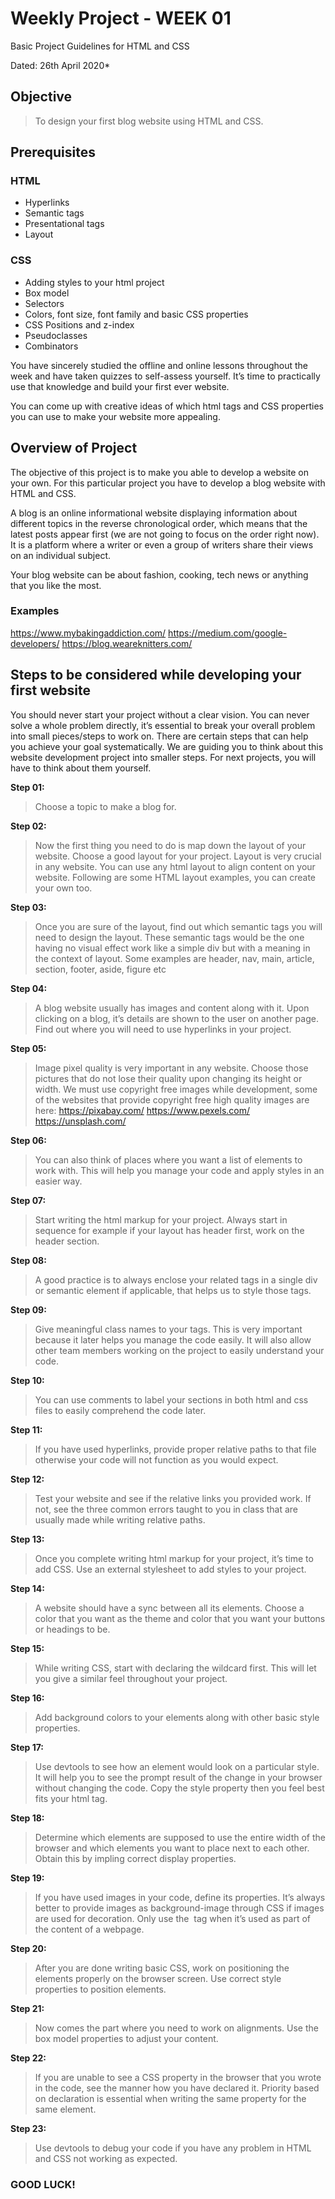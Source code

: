 # Weekly Project - WEEK 01
Basic Project Guidelines for HTML and CSS

Dated: 26th April 2020*

## Objective

> To design your first blog website using HTML and CSS. 

## Prerequisites 

### HTML
- Hyperlinks
- Semantic tags
- Presentational tags
- Layout

### CSS
- Adding styles to your html project
- Box model
- Selectors
- Colors, font size, font family and basic CSS properties
- CSS Positions and z-index
- Pseudoclasses
- Combinators

You have sincerely studied the offline and online lessons throughout the week and have taken quizzes to self-assess yourself. It’s time to practically use that knowledge and build your first ever website. 

You can come up with creative ideas of which html tags and CSS properties you can use to make your website more appealing.


## Overview of Project

The objective of this project is to make you able to develop a website on your own. For this particular project you have to develop a blog website with HTML and CSS.

A blog is an online informational website displaying information about different topics in the reverse chronological order, which means that the latest posts appear first (we are not going to focus on the order right now). It is a platform where a writer or even a group of writers share their views on an individual subject.

Your blog website can be about fashion, cooking, tech news or anything that you like the most.

### Examples

https://www.mybakingaddiction.com/
https://medium.com/google-developers/
https://blog.weareknitters.com/

## Steps to be considered while developing your first website

You should never start your project without a clear vision. You can never solve a whole problem directly, it’s essential to break your overall problem into small pieces/steps to work on. There are certain steps that can help you achieve your goal systematically. We are guiding you to think about this website development project into smaller steps. For next projects, you will have to think about them yourself.

**Step 01:** <br>
> Choose a topic to make a blog for.

**Step 02:**  <br>
> Now the first thing you need to do is map down the layout of your website. Choose a good layout for your project. 
Layout is very crucial in any website. You can use any html layout to align content on your website. Following are some HTML layout examples, you can create your own too.

**Step 03:**  <br>
> Once you are sure of the layout, find out which semantic tags you will need to design the layout. These semantic tags would be the one having no visual effect work like a simple div but with a meaning in the context of layout.
Some examples are header, nav, main, article, section, footer, aside, figure etc

**Step 04:**  <br>
> A blog website usually has images and content along with it. Upon clicking on a blog, it’s details are shown to the user on another page. Find out where you will need to use hyperlinks in your project.

**Step 05:**  <br>
> Image pixel quality is very important in any website. Choose those pictures that do not lose their quality upon changing its height or width.
We must use copyright free images while development, some of the websites that provide copyright free high quality images are here:
https://pixabay.com/
https://www.pexels.com/
https://unsplash.com/

**Step 06:**  <br>
> You can also think of places where you want a list of elements to work with. This will help you manage your code and apply styles in an easier way.

**Step 07:**  <br>
> Start writing the html markup for your project. Always start in sequence for example if your layout has header first, work on the header section. 

**Step 08:**  <br>
> A good practice is to always enclose your related tags in a single div or semantic element if applicable, that helps us to style those tags.

**Step 09:**  <br>
> Give meaningful class names to your tags. This is very important because it later helps you manage the code easily. It will also allow other team members working on the project to easily understand your code.

**Step 10:**  <br>
> You can use comments to label your sections in both html and css files to easily comprehend the code later. 

**Step 11:**  <br>
> If you have used hyperlinks, provide proper relative paths to that file otherwise your code will not function as you would expect. 

**Step 12:**  <br>
> Test your website and see if the relative links you provided work. If not, see the three common errors taught to you in class that are usually made while writing relative paths.

**Step 13:**  <br>
> Once you complete writing html markup for your project, it’s time to add CSS. Use an external stylesheet to add styles to your project.

**Step 14:**  <br>
> A website should have a sync between all its elements. Choose a color that you want as the theme and color that you want your buttons or headings to be. 

**Step 15:**  <br>
> While writing CSS, start with declaring the wildcard first. This will let you give a  similar feel throughout your project. 

**Step 16:**
  <br>
> Add background colors to your elements along with other basic style properties.

**Step 17:**
  <br>
> Use devtools to see how an element would look on a particular style. It will help you to see the prompt result of the change in your browser without changing the code. Copy the style property then you feel best fits your html tag.

**Step 18:**
  <br>
> Determine which elements are supposed to use the entire width of the browser and which elements you want to place next to each other. Obtain this by impling correct display properties.

**Step 19:**
  <br>
> If you have used images in your code, define its properties. It’s always better to provide images as background-image through CSS if images are used for decoration. Only use the <img/> tag when it’s used as part of the content of a webpage.

**Step 20:**
  <br>
> After you are done writing basic CSS, work on positioning the elements properly on the browser screen. Use correct style properties to position elements.

**Step 21:**
  <br>
> Now comes the part where you need to work on alignments. Use the box model properties to adjust your content.

**Step 22:**
  <br>
> If you are unable to see a CSS property in the browser that you wrote in the code, see the manner how you have declared it. Priority based on declaration is essential when writing the same property for the same element.

**Step 23:**
  <br>
> Use devtools to debug your code if you have any problem in HTML and CSS not working as expected. 

### GOOD LUCK!
